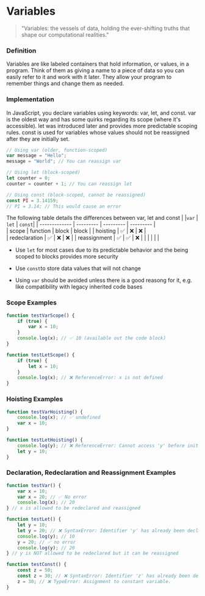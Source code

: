 # Variables
[comment]: <> (Introduction)
> "Variables: the vessels of data, holding the ever-shifting truths that shape our computational realities."

[comment]: <> (Explanation)
### Definition
Variables are like labeled containers that hold information, or values, in a program. Think of them as giving a name to a piece of data so you can easily refer to it and work with it later. They allow your program to remember things and change them as needed.

### Implementation
In JavaScript, you declare variables using keywords: var, let, and const. var is the oldest way and has some quirks regarding its scope (where it's accessible). let was introduced later and provides more predictable scoping rules. const is used for variables whose values should not be reassigned after they are initially set.

```js
// Using var (older, function-scoped)
var message = "Hello";
message = "World"; // You can reassign var

// Using let (block-scoped)
let counter = 0;
counter = counter + 1; // You can reassign let

// Using const (block-scoped, cannot be reassigned)
const PI = 3.14159;
// PI = 3.14; // This would cause an error
```


The following table details the differences between var, let and const
|               |```var```  | ```let``` | ```const```| 
| ------------- | --------- | --------- | --------- |   
| scope         | function  | block     | block     |
| hoisting      | ✅        | ❌         | ❌        |  
| redeclaration | ✅        | ❌         | ❌        |
| reassignment  | ✅        | ✅         | ❌        |
|  |  |  |  | 


- Use ```let``` for most cases due to its predictable behavior and the being scoped to blocks provides more security 

- Use ```const```to store data values that will not change

- Using ```var``` should be avoided unless there is a good reasong for it, e.g. like compatibility with legacy inherited code bases

### Scope Examples
```js
function testVarScope() {
    if (true) {
        var x = 10;
    }
    console.log(x); // ✅ 10 (available out the code block)
}
```

```js
function testLetScope() {
    if (true) {
        let x = 10;
    }
    console.log(x); // ❌ ReferenceError: x is not defined
}
```

### Hoisting Examples
```js
function testVarHoisting() {
    console.log(x); // ✅ undefined
    var x = 10;
}
```

```js
function testLetHoisting() {
    console.log(y); // ❌ ReferenceError: Cannot access 'y' before initialization
    let y = 10;
}
```

### Declaration, Redeclaration and Reassignment Examples
```js
function testVar() {
    var x = 10;
    var x = 20; // ✅ No error
    console.log(x); // 20
} // x is allowed to be redeclared and reassigned
```

```js
function testLet() {
    let y = 10;
    let y = 20; // ❌ SyntaxError: Identifier 'y' has already been declared
    console.log(y); // 10
    y = 20; // ✅ no error
    console.log(y); // 20
} // y is NOT allowed to be redeclared but it can be reassigned
```

```js
function testConst() {
    const z = 50;
    const z = 30; // ❌ SyntaxError: Identifier 'z' has already been declared
    z = 30; // ❌ TypeError: Assignment to constant variable.
}
```

